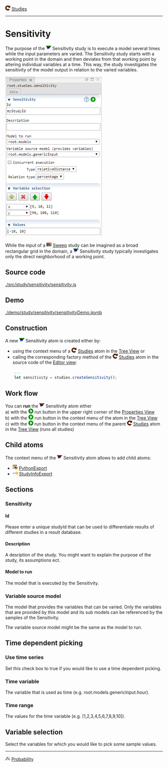 ![](../../../../icons/studies.png) [Studies](../studies.md)

----

# Sensitivity
		
The purpose of the ![](../../../../icons/sensitivity.png) Sensitivity study is to execute a model several times while the input parameters are varied. The Sensitivity study starts with a working point in the domain and then deviates from that working point by altering individual variables at a time. This way, the study investigates the sensitivity of the model output in relation to the varied variables. 

![](../../../images/sensitivity.png)

While the input of a ![](../../../../icons/sweep.png) [Sweep](../sweep/sweep.md) study can be imagined as a broad rectangular grid in the domain, a ![](../../../../icons/sensitivity.png) Sensitivity study typically investigates only the direct neighborhood of a working point. 

## Source code

[./src/study/sensitivity/sensitivity.js](../../../../src/study/sensitivity/sensitivity.js)

## Demo

[./demo/study/sensitivity/sensitivityDemo.ipynb](../../../../demo/study/sensitivity/sensitivityDemo.ipynb)

## Construction
		
A new ![](../../../../icons/sensitivity.png) Sensitivity atom is created either by: 

* using the context menu of a ![](../../../../icons/studies.png) [Studies](../studies.md) atom in the [Tree View](../../../views/treeView.md) or
* calling the corresponding factory method of the ![](../../../../icons/studies.png) [Studies](../studies.md) atom in the source code of the [Editor view](../../../views/editorView.md):

```javascript
    ...
    let sensitivity = studies.createSensitivity();	     
```

## Work flow	

You can **run** the ![](../../../../icons/sensitivity.png) Sensitivity atom either<br> 
a) with the ![](../../../../icons/run.png) run button in the upper right corner of the [Properties View](../../../views/propertiesView.md)<br>
b) with the ![](../../../../icons/run.png) run button in the context menu of the atom in the [Tree View](../../../views/treeView.md)<br>
c) with the ![](../../../../icons/run.png) run button in the context menu of the parent ![](../../../../icons/studies.png) [Studies](../studies.md) atom in the [Tree View](../../../views/treeView.md) (runs all studies)<br>

## Child atoms
		
The context menu of the ![](../../../../icons/sensitivity.png) Sensitivity atom allows to add child atoms: 

* ![](../../../../icons/pythonExport.png) [PythonExport](../pythonExport/pythonExport.md)
* ![](../../../../icons/studyInfoExport.png) [StudyInfoExport](../studyInfoExport/studyInfoExport.md)

## Sections

### Sensitivity

#### Id

Please enter a unique studyId that can be used to differentiate results of different studies in a result database.  

#### Description

A desription of the study. You might want to explain the purpose of the study, its assumptions ect. 

#### Model to run

The model that is executed by the Sensitivity.

### Variable source model

The model that provides the variables that can be varied. Only the variables that are provided by this model and its sub models can be referenced by the samples of the Sensitivity. 

The variable source model might be the same as the model to run.

## Time dependent picking

### Use time series

Set this check box to true if you would like to use a time dependent picking.

### Time variable

The variable that is used as time (e.g. root.models.genericInput.hour). 

### Time range

The values for the time variable (e.g. [1,2,3,4,5,6,7,8,9,10]). 

## Variable selection

Select the variables for which you would like to pick some sample values.

----

![](../../../../icons/probability.png) [Probability](../probability/probability.md)

